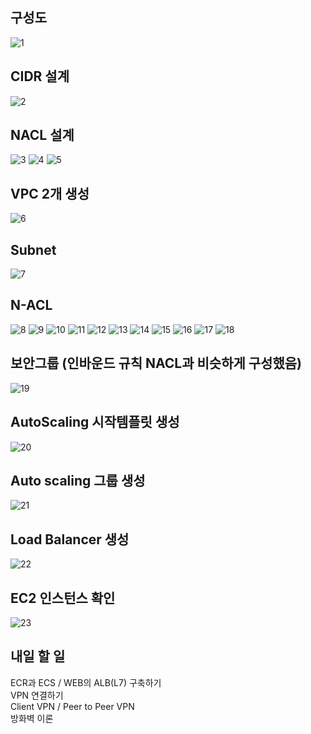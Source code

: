 ## 구성도
![1](https://blog.kakaocdn.net/dn/zDKij/btre348Rkwf/n3IV8e9KmISoTifk1hkVl1/img.png?raw=true)

## CIDR 설계
![2](https://img1.daumcdn.net/thumb/R1280x0/?scode=mtistory2&fname=https%3A%2F%2Fblog.kakaocdn.net%2Fdn%2FbwmQq9%2Fbtre4OY5URn%2F3vOEFWsGzR2NWL8pcWSn2K%2Fimg.png?raw=true)

## NACL 설계
![3](https://img1.daumcdn.net/thumb/R1280x0/?scode=mtistory2&fname=https%3A%2F%2Fblog.kakaocdn.net%2Fdn%2FbhW1Z0%2Fbtre43aDW2J%2FDbFKT3ckksFEYzzJxim7s0%2Fimg.png?raw=true)
![4](https://img1.daumcdn.net/thumb/R1280x0/?scode=mtistory2&fname=https%3A%2F%2Fblog.kakaocdn.net%2Fdn%2FcMhksu%2Fbtre4OLx4Sy%2FkMZwMSruRClz4DoXSahUP1%2Fimg.png?raw=true)
![5](https://img1.daumcdn.net/thumb/R1280x0/?scode=mtistory2&fname=https%3A%2F%2Fblog.kakaocdn.net%2Fdn%2FlgZXn%2Fbtre6mOkRwn%2F9moGPhuxMFYmRa0VL25IJk%2Fimg.png?raw=true)

## VPC 2개 생성
![6](https://img1.daumcdn.net/thumb/R1280x0/?scode=mtistory2&fname=https%3A%2F%2Fblog.kakaocdn.net%2Fdn%2FCZLns%2Fbtre6logIv8%2FOJv9I2HNQsungtVuAmfze0%2Fimg.png?raw=true)

## Subnet
![7](https://img1.daumcdn.net/thumb/R1280x0/?scode=mtistory2&fname=https%3A%2F%2Fblog.kakaocdn.net%2Fdn%2Fysilj%2FbtreZ1kuaa3%2FJVfT4InrzTyFRpgXyikKeK%2Fimg.png?raw=true)

## N-ACL
![8](https://img1.daumcdn.net/thumb/R1280x0/?scode=mtistory2&fname=https%3A%2F%2Fblog.kakaocdn.net%2Fdn%2F76jlT%2Fbtre439sSSa%2FmOger21FiVRK4fDXp2NPI1%2Fimg.png?raw=true)
![9](https://img1.daumcdn.net/thumb/R1280x0/?scode=mtistory2&fname=https%3A%2F%2Fblog.kakaocdn.net%2Fdn%2FJQw9K%2Fbtre5QhHC64%2FwCoSSfSpDSRdMcbelIkln1%2Fimg.png?raw=true)
![10](https://img1.daumcdn.net/thumb/R1280x0/?scode=mtistory2&fname=https%3A%2F%2Fblog.kakaocdn.net%2Fdn%2FpzFKc%2FbtreYoHigjl%2FQ1KtlFJA6oWqvKgXLEN0u1%2Fimg.png?raw=true)
![11](https://img1.daumcdn.net/thumb/R1280x0/?scode=mtistory2&fname=https%3A%2F%2Fblog.kakaocdn.net%2Fdn%2FRKhy0%2FbtreZ1rimwR%2FgIxEbI4ta9hpvKhfUAZaSk%2Fimg.png?raw=true)
![12](https://img1.daumcdn.net/thumb/R1280x0/?scode=mtistory2&fname=https%3A%2F%2Fblog.kakaocdn.net%2Fdn%2FbUBdvK%2FbtreZ060uPu%2Fb7o5ern9DWWKEElzIwbtkK%2Fimg.png?raw=true)
![13](https://img1.daumcdn.net/thumb/R1280x0/?scode=mtistory2&fname=https%3A%2F%2Fblog.kakaocdn.net%2Fdn%2FzrAQx%2Fbtre34HMih2%2F72AnaT7sbJhfHpg2tTKtfk%2Fimg.png?raw=true)
![14](https://img1.daumcdn.net/thumb/R1280x0/?scode=mtistory2&fname=https%3A%2F%2Fblog.kakaocdn.net%2Fdn%2F60aQz%2FbtreWJrpsdu%2FUnMdrwzWuGgYlzSI0ZKtxk%2Fimg.png?raw=true)
![15](https://img1.daumcdn.net/thumb/R1280x0/?scode=mtistory2&fname=https%3A%2F%2Fblog.kakaocdn.net%2Fdn%2Fc8bkDw%2FbtreWJSvfv8%2F2LGri13tnS7Tv9xOD90WaK%2Fimg.png?raw=true)
![16](https://img1.daumcdn.net/thumb/R1280x0/?scode=mtistory2&fname=https%3A%2F%2Fblog.kakaocdn.net%2Fdn%2FbR3RAk%2Fbtre339WBPT%2FkwHPiOXFspfJlf6xDZAlfk%2Fimg.png?raw=true)
![17](https://img1.daumcdn.net/thumb/R1280x0/?scode=mtistory2&fname=https%3A%2F%2Fblog.kakaocdn.net%2Fdn%2FKbesN%2FbtreYbOW0nR%2FCopTknoDHJswjJwwEk8kr1%2Fimg.png?raw=true)
![18](https://img1.daumcdn.net/thumb/R1280x0/?scode=mtistory2&fname=https%3A%2F%2Fblog.kakaocdn.net%2Fdn%2FciEuDy%2FbtreY42TvOu%2Fx1fMukN7UrZZc7KKr6Bfq0%2Fimg.png?raw=true)

## 보안그룹 (인바운드 규칙 NACL과 비슷하게 구성했음)
![19](https://img1.daumcdn.net/thumb/R1280x0/?scode=mtistory2&fname=https%3A%2F%2Fblog.kakaocdn.net%2Fdn%2FbTeSzG%2FbtreYnBDUxW%2FKVKhx1q83GXhQoFonH0nok%2Fimg.png?raw=true)

## AutoScaling 시작템플릿 생성
![20](https://img1.daumcdn.net/thumb/R1280x0/?scode=mtistory2&fname=https%3A%2F%2Fblog.kakaocdn.net%2Fdn%2FcTUCpG%2FbtreYpGbmjh%2F69Oi1hB60rkoGAuyMYzzVk%2Fimg.png?raw=true)

## Auto scaling 그룹 생성
![21](https://img1.daumcdn.net/thumb/R1280x0/?scode=mtistory2&fname=https%3A%2F%2Fblog.kakaocdn.net%2Fdn%2FEbHCp%2FbtreY3v6Mjf%2FQf6eSOx3XtO4Umz5Hvhh81%2Fimg.png?raw=true)

## Load Balancer 생성
![22](https://img1.daumcdn.net/thumb/R1280x0/?scode=mtistory2&fname=https%3A%2F%2Fblog.kakaocdn.net%2Fdn%2FNjzUC%2Fbtre5cefJDM%2Fh5xesqPfuuiIggPrtNw40K%2Fimg.png?raw=true)

## EC2 인스턴스 확인
![23](https://img1.daumcdn.net/thumb/R1280x0/?scode=mtistory2&fname=https%3A%2F%2Fblog.kakaocdn.net%2Fdn%2FbYgM96%2Fbtre33a2AuW%2FOyU0DWXO37TUSupqfMCDik%2Fimg.png?raw=true)

## 내일 할 일
ECR과 ECS / WEB의 ALB(L7) 구축하기  
VPN 연결하기  
Client VPN / Peer to Peer VPN  
방화벽 이론